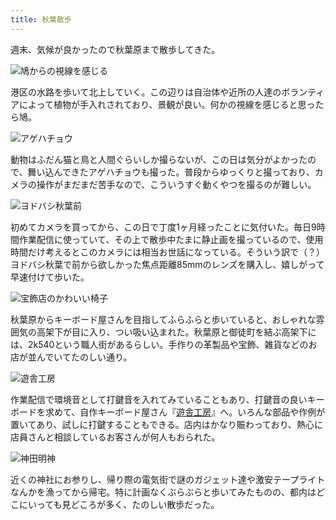 ```yaml
---
title: 秋葉散歩
---
```

週末、気候が良かったので秋葉原まで散歩してきた。

![](https://lh6.googleusercontent.com/CoGZe8rWZtdVBQJKv2BRqDUXomHqlx2yq3yjPSdntGPhv7zs6zQRJ7YnW8CPe-VGTR141NBItI9aG10eTX84L_RFrdlzumL5kgtnd8dGscFNCXWQZoaGQDS1a9kuXBSOElPpCUuvxVAe85zIAKZ6a-MW530grqTAtU9LJhNUFgD-7MHKK0qAX9anD-9EmQ "鳩からの視線を感じる")

港区の水路を歩いて北上していく。この辺りは自治体や近所の人達のボランティアによって植物が手入れされており、景観が良い。何かの視線を感じると思ったら鳩。

![](https://lh3.googleusercontent.com/bjzbejZqXZiJ28PLxsGJ6xn84HEjmYYi1EKBK7VEK3074dgfkcAGpfyO5Xd0mVKiVzYuqixidR1-FmhDEMVVhB92_Sb8w7zGKjn9rZy_kSQUce21IQyhQx8U3c5vNqtAmONu_zywe4ewk3yNxOWbzEHGJuTNH2rn6z4DSWufgdOSMzWLkSFL2a5X3KNlUg "アゲハチョウ")

動物はふだん猫と鳥と人間ぐらいしか撮らないが、この日は気分がよかったので、舞い込んできたアゲハチョウも撮った。普段からゆっくりと撮っており、カメラの操作がまだまだ苦手なので、こういうすぐ動くやつを撮るのが難しい。

![](https://lh3.googleusercontent.com/iM7f20tIbL1MIlFBP6XBKXfedLk8ZDcAVIvpmih1615rIqjkgwEqaBnJTqwSXk---23yi7aGiP8krBkuAZ3Nlv3_I9uLYKaObIm7tMXUXZ2OnBvys17EjLvXNWtUg-g873SwlJR1TsgVInwnO1axn9B8oZYj7R2TyBVjE6TT78PMBnohPt-alSnZUGJOZQ "ヨドバシ秋葉前")

初めてカメラを買ってから、この日で丁度1ヶ月経ったことに気付いた。毎日9時間作業配信に使っていて、その上で散歩中たまに静止画を撮っているので、使用時間だけ考えるとこのカメラには相当お世話になっている。そういう訳で（？）ヨドバシ秋葉で前から欲しかった焦点距離85mmのレンズを購入し、嬉しがって早速付けて歩いた。

![](https://lh6.googleusercontent.com/Zbrlpa5fRyj4ZrY2GYmti31paPIt7OHr-a7qyN0BIkJxM0t-fIioidpE_CNuUt95COMcezpMbKlEj7Yw-aXMa5U9y1_XuXuBsm_5w8BpMIEPoB3y57ZarI84NzZ4vcB7VSEHHe2k-J_1kRaPDAMJYaGWNqGTQ8laHkdDqlMjI7tZouAzHLXRdna2hIfaDw "宝飾店のかわいい椅子")

秋葉原からキーボード屋さんを目指してふらふらと歩いていると、おしゃれな雰囲気の高架下が目に入り、つい吸い込まれた。秋葉原と御徒町を結ぶ高架下には、2k540という職人街があるらしい。手作りの革製品や宝飾、雑貨などのお店が並んでいてたのしい通り。

![](https://lh6.googleusercontent.com/_d8rORbLsnHQBa1zetlFik78GNCjKTVX2Ce4RoNho8BTM7uKQV0fkUaUjfVIruik4Ur5OZrXvpZIB5F0bxyFMR9RgEXYv1wN41XVyTLCP02WhWJduUXGXwsvNyiwg1UCexSKwZAAuBMlHwa5FXtLKDu9ffdbDZmBfqTIDsAAGXSRqw2t1wPRUD0Z2uwdhg "遊舎工房")

作業配信で環境音として打鍵音を入れてみていることもあり、打鍵音の良いキーボードを求めて、自作キーボード屋さん『[遊舎工房](https://yushakobo.jp/)』へ。いろんな部品や作例が置いてあり、試しに打鍵することもできる。店内はかなり賑わっており、熱心に店員さんと相談しているお客さんが何人もおられた。

![](https://lh6.googleusercontent.com/rCaaIg79jPsIHmWrOyPih3-GWOXvhqYu_D3yatzSNHCbI1eLLvlIzKa_bAF-MSqJa8spfvn69kBzKaTtjGhJ627_Y0yG6RRDRxN-VbkiMDT6hNaCzHlq8HRQA7anTen-o48e5CMh2q0GOHoTxp_Ytr6onbKauxU7L7DSmJXn6Nf0tNzlYxC0RDzZ5ZaNZQ "神田明神")

近くの神社にお参りし、帰り際の電気街で謎のガジェット達や激安テープライトなんかを漁ってから帰宅。特に計画なくぶらぶらと歩いてみたものの、都内はどこにいっても見どころが多く、たのしい散歩だった。
